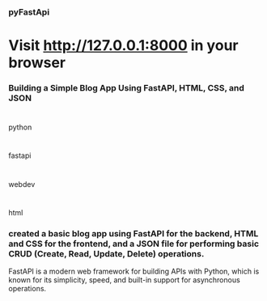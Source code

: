 ### pyFastApi
# Visit http://127.0.0.1:8000 in your browser

### Building a Simple Blog App Using FastAPI, HTML, CSS, and JSON
#
python
#
fastapi
#
webdev
#
html
### created a basic blog app using FastAPI for the backend, HTML and CSS for the frontend, and a JSON file for performing basic CRUD (Create, Read, Update, Delete) operations.
FastAPI is a modern web framework for building APIs with Python, which is known for its simplicity, speed, and built-in support for asynchronous operations.
